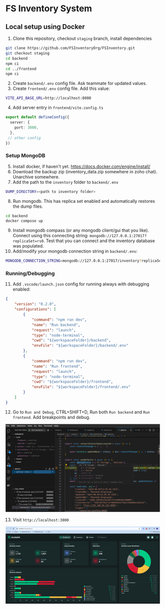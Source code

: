 # FS Inventory System

## Local setup using Docker
1. Clone this repository, checkout `staging` branch, install dependencies
```sh
git clone https://github.com/FSInventoryOrg/FSInventory.git
git checkout staging
cd backend
npm ci
cd ../frontend
npm ci
```
2. Create `backend/.env` config file. Ask teammate for updated values.
3. Create `frontend/.env` config file. Add this value:
```sh
VITE_API_BASE_URL=http://localhost:8080
```
4. Add server entry in `frontend/vite.config.ts`
```ts
export default defineConfig({
  server: {
    port: 3000,
  },
 // other config
})
```

### Setup MongoDB
5. Install docker, if haven't yet. https://docs.docker.com/engine/install/
6. Download the backup zip (inventory_data.zip somewhere in zoho chat). Unarchive somewhere.
7. Add the path to the `inventory` folder to `backend/.env`
```sh
DUMP_DIRECTORY=<path to inventory folder>
```
8. Run mongodb. This has replica set enabled and automatically restores the dump files.
```sh
cd backend
docker compose up
```
9. Install mongodb compass (or any mongodb client/gui that you like). Connect using this connecting string: `mongodb://127.0.0.1:27017?replicaSet=rs0`. Test that you can connect and the inventory database was populated.
10. Add/modify your mongodb connection string in `backend/.env`:
```sh
MONGODB_CONNECTION_STRING=mongodb://127.0.0.1:27017/inventory?replicaSet=rs0
```
### Running/Debugging
11. Add `.vscode/launch.json` config for running always with debugging enabled:
```json
{
    "version": "0.2.0",
    "configurations": [
        {
            "command": "npm run dev",
            "name": "Run backend",
            "request": "launch",
            "type": "node-terminal",
            "cwd": "${workspaceFolder}/backend",
            "envFile": "${workspaceFolder}/backend/.env"
        },
        {
            "command": "npm run dev",
            "name": "Run frontend",
            "request": "launch",
            "type": "node-terminal",
            "cwd": "${workspaceFolder}/frontend",
            "envFile": "${workspaceFolder}/frontend/.env"
        }
    ]
}
```
12. Go to `Run and Debug`, CTRL+SHIFT+D, Run both `Run backend` and `Run frontend`. Add breakpoints and debug.

![running](docs/images/debugging.png)

13. Visit `http://localhost:3000`

![running](docs/images/running.png)